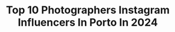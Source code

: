 ---
title: Top 10 Photographers Instagram Influencers In Porto In 2024
description: >-
  Find top photographers Instagram influencers in Porto in 2024. Most popular hashtags: #portugal #porto #travel #europe.
platform: Instagram
hits: 10
text_top: See the top-rated Instagram influencers on inBeat.
text_bottom: Our search engine has 10 Instagram influencers like this in Porto, Portugal for you to collaborate.
profiles:
  - username: "marciasofiams"
    fullname: >-
      Márcia Soares
    bio: >-
      Freelance Photographer that posts random stuff in this account Photography one: @marciasview DM or: marcsofia@gmail.com
    location: "Portugal"
    followers: 16674
    engagement: 303
    commentsToLikes: 0.027389
    id: ck5cde02tj07p0i111tthldnr
    verified: false
    hashtags: "#sunset, #1minvlog, #weekrecap, #beach"
  - username: "pedroluzelobos"
    fullname: >-
      Pedro Lopes - Photographer
    bio: >-
      Photographer and (Emotional) Interior Decorator ✉️ pedrolopesnet@gmail.com
    location: "Portugal"
    followers: 25004
    engagement: 688
    commentsToLikes: 0.029262
    id: ck0w684507boa0i195rvbyci4
    verified: false
    hashtags: "#lisbonweddingphotographer, #destinationwedding, #lisbonphotographer, #portugalweddingphotographer"
  - username: "jc_copas"
    fullname: >-
      JC Copetto
    bio: >-
      I'am not a photographer. ▪️Award Winner: 𝗕𝗲𝘀𝘁 𝗜𝗻𝘀𝘁𝗮𝗴𝗿𝗮𝗺 𝗙𝗲𝗲𝗱 𝟮𝟬𝟮𝟬 @instiesgerador ▪️ Nokia 8.3 5G by Nokiamobile Mod| @15aoburro
    location: "Portugal"
    followers: 22474
    engagement: 523
    commentsToLikes: 0.114212
    id: ck137q21jcst60i19mkk34tt4
    verified: false
    hashtags: "#fubiz, #p3top, #royalsnappingartists, #palepalmcollection"
  - username: "mr.goldenhour_"
    fullname: >-
      Ruben Oliveira ®
    bio: >-
      Portugal & Switzerland 📸 Photographer 🌇 Sunset Chaser Portraits account - @mr.goldenhour Bookings DM 📩 ruben.o.je@gmail.com #porto Buy my Prints here👇
    location: "Portugal"
    followers: 17645
    engagement: 426
    commentsToLikes: 0.061187
    id: ck0w2e4kinwdz0i19rac57u7x
    verified: false
    hashtags: "#hello, #igers, #bestcityshots, #swisstravel"
  - username: "brancoprata"
    fullname: >-
      Team: Photographer & Florist
    bio: >-
      We are a team: • Untamed photographer • Tempestuous floral designer• "be distinctive, be unique" Email: brancoprata@gmail.com
    location: "Portugal"
    followers: 29484
    engagement: 95
    commentsToLikes: 0.030871
    id: ck13c1eciy5ez0i19ynxbgqg9
    verified: false
    hashtags: "#centerpiece, #portrait, #wedding, #ishootfilm"
  - username: "diogorcarrilho"
    fullname: >-
      DIOGO CARRILHO
    bio: >-
      💻Designer, photographer and traveler!🌴 📍lisbon, Portugal
    location: "Portugal"
    followers: 13373
    engagement: 590
    commentsToLikes: 0.014130
    id: ck8t6cxj8d5870j78q2eg4tc7
    verified: false
    hashtags: "#food, #digsaroundtheworld, #costaalentejana, #colors"
  - username: "ben.pinto"
    fullname: >-
      Ben Pinto
    bio: >-
      “Have you met Ben?” 🗺 Explorer 🎒 Travel Photographer 🇵🇹 Based in #Portugal
    location: "Portugal"
    followers: 63676
    engagement: 668
    commentsToLikes: 0.135312
    id: ck0tv3ulw9tdz0i19t64ys14d
    verified: false
    hashtags: "#parismonamour, #discoveritaly, #cbviews, #volgoitalia"
  - username: "be_happy_in_lisbon"
    fullname: >-
      Lisboa Properties by BMG
    bio: >-
      Real Estate experts in Portugal. • Sales & Lets • New Developments • Investments Email: pedro.silva@bmg-realestate.com
    location: "Portugal"
    followers: 23785
    engagement: 209
    commentsToLikes: 0.030113
    id: ck5higiygde510i11jeijq1d0
    verified: false
    hashtags: "#realestateinvestor, #luxuryhome, #influencer, #bank"
  - username: "exploring.portugal"
    fullname: >-
      ExploringPortugal By PhotographyLover23
    bio: >-
      Envia-nos a tua melhor foto ou reels 🇵🇹 Send us your best photo or reels 🇬🇧 Owner: @photographylover23
    location: "Portugal"
    followers: 74500
    engagement: 101
    commentsToLikes: 0.039045
    id: ck6twumc9u6sr0j711me8kxgl
    verified: false
    hashtags: "#travel, #exploringportugal, #portugal, #visitportugal"
  - username: "ritasdcarvalho"
    fullname: >-
      Rita Carvalho
    bio: >-
      📍Lisbon, Portugal ✈️ Travel & 🥂 Food Enthusiast
    location: "Portugal"
    followers: 8537
    engagement: 145
    commentsToLikes: 0.022296
    id: ckaosdu6er7ve0i782g0milzt
    verified: false
    hashtags: "#turismo, #natureza, #viajare, #mochilando"
---